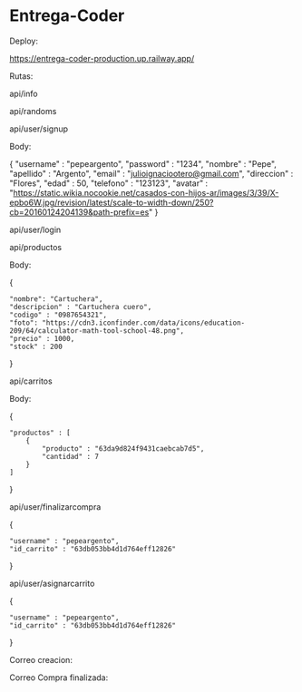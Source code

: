 # Entrega-Coder

Deploy:

https://entrega-coder-production.up.railway.app/



Rutas:

api/info

api/randoms

api/user/signup


Body: 

{
    "username" : "pepeargento",
    "password" : "1234",
    "nombre" : "Pepe",
    "apellido" : "Argento",
    "email" : "julioignaciootero@gmail.com",
    "direccion" : "Flores",
    "edad" : 50,
    "telefono" : "123123",
    "avatar" : "https://static.wikia.nocookie.net/casados-con-hijos-ar/images/3/39/X-epbo6W.jpg/revision/latest/scale-to-width-down/250?cb=20160124204139&path-prefix=es"
}


api/user/login


api/productos

Body:

{

    "nombre": "Cartuchera",
    "descripcion" : "Cartuchera cuero",
    "codigo" : "0987654321",
    "foto": "https://cdn3.iconfinder.com/data/icons/education-209/64/calculator-math-tool-school-48.png",
    "precio" : 1000,
    "stock" : 200

}

api/carritos 

Body:

{

    "productos" : [
        {
            "producto" : "63da9d824f9431caebcab7d5",
            "cantidad" : 7
        }
    ]
}

api/user/finalizarcompra

{

    "username" : "pepeargento",
    "id_carrito" : "63db053bb4d1d764eff12826"

}



api/user/asignarcarrito

{

    "username" : "pepeargento",
    "id_carrito" : "63db053bb4d1d764eff12826"

}



Correo creacion:



Correo Compra finalizada:


